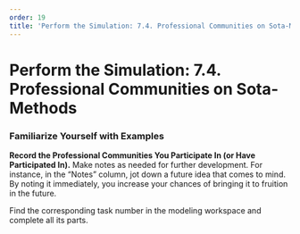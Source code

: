 ```yaml
---
order: 19
title: 'Perform the Simulation: 7.4. Professional Communities on Sota-Methods'
---
```


# Perform the Simulation: 7.4. Professional Communities on Sota-Methods

### Familiarize Yourself with Examples

**Record the Professional Communities You Participate In (or Have Participated In).** Make notes as needed for further development. For instance, in the “Notes” column, jot down a future idea that comes to mind. By noting it immediately, you increase your chances of bringing it to fruition in the future.

Find the corresponding task number in the modeling workspace and complete all its parts.